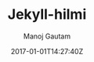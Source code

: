 ---
title: "Jekyll-hilmi"
github: https://github.com/nix1947/jekyll-hilmi
demo: http://nix1947.github.io/jekyll-hilmi
author: Manoj Gautam
draft: true
ssg:
  - Jekyll
cms:
  - No Cms
date: 2017-01-01T14:27:40Z
github_branch: master
---